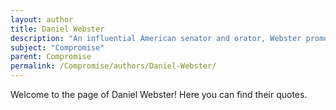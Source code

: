 ```yaml
---
layout: author
title: Daniel Webster
description: "An influential American senator and orator, Webster promoted compromise on contentious issues such as slavery and states' rights during the lead-up to the Civil War."
subject: "Compromise"
parent: Compromise
permalink: /Compromise/authors/Daniel-Webster/
---
```


Welcome to the page of Daniel Webster! Here you can find their quotes.
